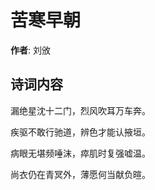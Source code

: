 # 苦寒早朝

**作者**: 刘攽

## 诗词内容

漏绝星沈十二门，烈风吹耳万车奔。

疾驱不敢行驰道，辨色才能认掖垣。

病眼无堪频唾沫，瘁肌时复强嘘温。

尚衣仍在青冥外，薄愿何当献负暄。

